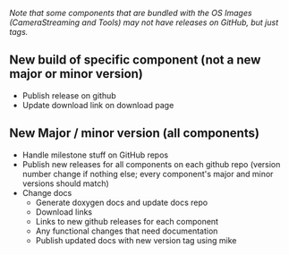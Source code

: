 
*Note that some components that are bundled with the OS Images (CameraStreaming and Tools) may not have releases on GitHub, but just tags.*

## New build of specific component (not a new major or minor version)  

- Publish release on github
- Update download link on download page


## New Major / minor version (all components) 

- Handle milestone stuff on GitHub repos
- Publish new releases for all components on each github repo (version number change if nothing else; every component's major and minor versions should match)
- Change docs
    - Generate doxygen docs and update docs repo
    - Download links
    - Links to new github releases for each component
    - Any functional changes that need documentation
    - Publish updated docs with new version tag using mike
